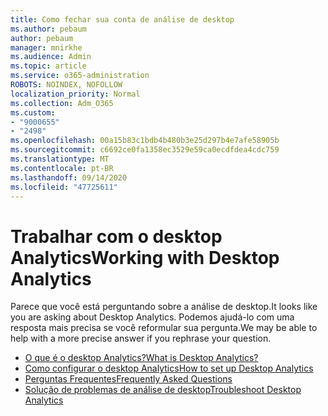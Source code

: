 ```yaml
---
title: Como fechar sua conta de análise de desktop
ms.author: pebaum
author: pebaum
manager: mnirkhe
ms.audience: Admin
ms.topic: article
ms.service: o365-administration
ROBOTS: NOINDEX, NOFOLLOW
localization_priority: Normal
ms.collection: Adm_O365
ms.custom:
- "9000655"
- "2498"
ms.openlocfilehash: 00a15b83c1bdb4b480b3e25d297b4e7afe58905b
ms.sourcegitcommit: c6692ce0fa1358ec3529e59ca0ecdfdea4cdc759
ms.translationtype: MT
ms.contentlocale: pt-BR
ms.lasthandoff: 09/14/2020
ms.locfileid: "47725611"
---
```

# <a name="working-with-desktop-analytics"></a><span data-ttu-id="ceba2-102">Trabalhar com o desktop Analytics</span><span class="sxs-lookup"><span data-stu-id="ceba2-102">Working with Desktop Analytics</span></span>

<span data-ttu-id="ceba2-103">Parece que você está perguntando sobre a análise de desktop.</span><span class="sxs-lookup"><span data-stu-id="ceba2-103">It looks like you are asking about Desktop Analytics.</span></span> <span data-ttu-id="ceba2-104">Podemos ajudá-lo com uma resposta mais precisa se você reformular sua pergunta.</span><span class="sxs-lookup"><span data-stu-id="ceba2-104">We may be able to help with a more precise answer if you rephrase your question.</span></span>

- [<span data-ttu-id="ceba2-105">O que é o desktop Analytics?</span><span class="sxs-lookup"><span data-stu-id="ceba2-105">What is Desktop Analytics?</span></span>](https://docs.microsoft.com/configmgr/desktop-analytics/overview)
- [<span data-ttu-id="ceba2-106">Como configurar o desktop Analytics</span><span class="sxs-lookup"><span data-stu-id="ceba2-106">How to set up Desktop Analytics</span></span>](https://docs.microsoft.com/configmgr/desktop-analytics/set-up)
- [<span data-ttu-id="ceba2-107">Perguntas Frequentes</span><span class="sxs-lookup"><span data-stu-id="ceba2-107">Frequently Asked Questions</span></span>](https://docs.microsoft.com/configmgr/desktop-analytics/faq)
- [<span data-ttu-id="ceba2-108">Solução de problemas de análise de desktop</span><span class="sxs-lookup"><span data-stu-id="ceba2-108">Troubleshoot Desktop Analytics</span></span>](https://docs.microsoft.com/configmgr/desktop-analytics/troubleshooting)